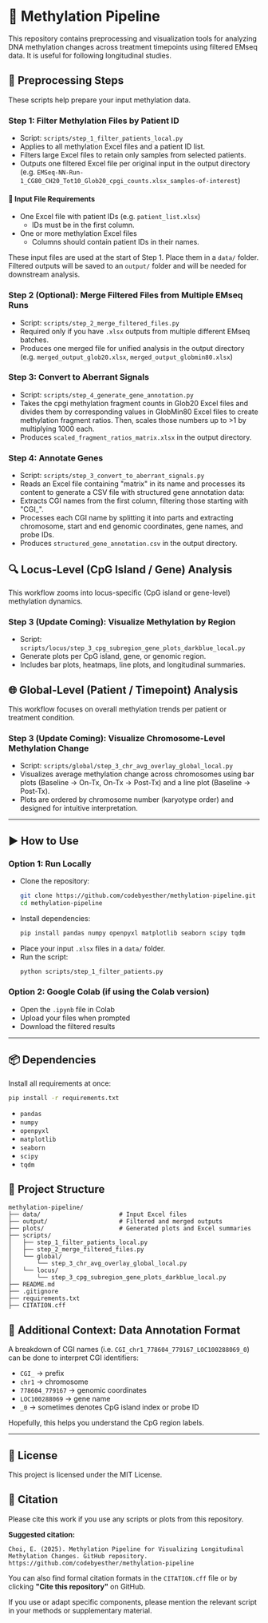 # 🧬 Methylation Pipeline

This repository contains preprocessing and visualization tools for analyzing DNA methylation changes across treatment timepoints using filtered EMseq data. It is useful for following longitudinal studies.

## 🔧 Preprocessing Steps

These scripts help prepare your input methylation data.

### Step 1: Filter Methylation Files by Patient ID
- Script: `scripts/step_1_filter_patients_local.py`
- Applies to all methylation Excel files and a patient ID list.
- Filters large Excel files to retain only samples from selected patients.
- Outputs one filtered Excel file per original input in the output directory (e.g. `EMSeq-NN-Run-1_CG80_CH20_Tot10_Glob20_cpgi_counts.xlsx_samples-of-interest`)

#### 📁 Input File Requirements
- One Excel file with patient IDs (e.g. `patient_list.xlsx`)
  - IDs must be in the first column.
- One or more methylation Excel files
  - Columns should contain patient IDs in their names.

These input files are used at the start of Step 1. Place them in a `data/` folder. Filtered outputs will be saved to an `output/` folder and will be needed for downstream analysis.

### Step 2 (Optional): Merge Filtered Files from Multiple EMseq Runs
- Script: `scripts/step_2_merge_filtered_files.py`
- Required only if you have `.xlsx` outputs from multiple different EMseq batches.
- Produces one merged file for unified analysis in the output directory (e.g. `merged_output_glob20.xlsx`, `merged_output_globmin80.xlsx`)

### Step 3: Convert to Aberrant Signals
- Script: `scripts/step_4_generate_gene_annotation.py`
- Takes the cpgi methylation fragment counts in Glob20 Excel files and divides them by corresponding values in GlobMin80 Excel files to create methylation fragment ratios. Then, scales those numbers up to >1 by multiplying 1000 each.
- Produces `scaled_fragment_ratios_matrix.xlsx` in the output directory.

### Step 4: Annotate Genes
- Script: `scripts/step_3_convert_to_aberrant_signals.py`
- Reads an Excel file containing "matrix" in its name and processes its content to generate a CSV file with structured gene annotation data:
-   Extracts CGI names from the first column, filtering those starting with "CGI_".
-   Processes each CGI name by splitting it into parts and extracting chromosome, start and end genomic coordinates, gene names, and probe IDs.
- Produces `structured_gene_annotation.csv` in the output directory.

## 🔍 Locus-Level (CpG Island / Gene) Analysis

This workflow zooms into locus-specific (CpG island or gene-level) methylation dynamics.

### Step 3 (Update Coming): Visualize Methylation by Region
- Script: `scripts/locus/step_3_cpg_subregion_gene_plots_darkblue_local.py`
- Generate plots per CpG island, gene, or genomic region.
- Includes bar plots, heatmaps, line plots, and longitudinal summaries.

## 🌐 Global-Level (Patient / Timepoint) Analysis

This workflow focuses on overall methylation trends per patient or treatment condition.

### Step 3 (Update Coming): Visualize Chromosome-Level Methylation Change
- Script: `scripts/global/step_3_chr_avg_overlay_global_local.py`
- Visualizes average methylation change across chromosomes using bar plots (Baseline → On-Tx, On-Tx → Post-Tx) and a line plot (Baseline → Post-Tx).
- Plots are ordered by chromosome number (karyotype order) and designed for intuitive interpretation.

---

## ▶️ How to Use

### Option 1: Run Locally
- Clone the repository:
  ```bash
  git clone https://github.com/codebyesther/methylation-pipeline.git
  cd methylation-pipeline
  ```
- Install dependencies:
  ```bash
  pip install pandas numpy openpyxl matplotlib seaborn scipy tqdm
  ```
- Place your input `.xlsx` files in a `data/` folder.
- Run the script:
  ```bash
  python scripts/step_1_filter_patients.py
  ```

### Option 2: Google Colab (if using the Colab version)
- Open the `.ipynb` file in Colab
- Upload your files when prompted
- Download the filtered results

---

## 📦 Dependencies

Install all requirements at once:

```bash
pip install -r requirements.txt
```

- `pandas`
- `numpy`
- `openpyxl`
- `matplotlib`
- `seaborn`
- `scipy`
- `tqdm`

## 📂 Project Structure

```
methylation-pipeline/
├── data/                      # Input Excel files
├── output/                    # Filtered and merged outputs
├── plots/                     # Generated plots and Excel summaries
├── scripts/
│   ├── step_1_filter_patients_local.py
│   ├── step_2_merge_filtered_files.py
│   └── global/
│       └── step_3_chr_avg_overlay_global_local.py
│   └── locus/
│       └── step_3_cpg_subregion_gene_plots_darkblue_local.py
├── README.md
├── .gitignore
├── requirements.txt
├── CITATION.cff
```

## 🧠 Additional Context: Data Annotation Format
A breakdown of CGI names (i.e. `CGI_chr1_778604_779167_LOC100288069_0`) can be done to interpret CGI identifiers:
- `CGI_` → prefix 
- `chr1` → chromosome
- `778604_779167` → genomic coordinates
- `LOC100288069` → gene name
- `_0` → sometimes denotes CpG island index or probe ID

Hopefully, this helps you understand the CpG region labels.

---

## 📜 License

This project is licensed under the MIT License.

## 🧾 Citation

Please cite this work if you use any scripts or plots from this repository.

**Suggested citation:**

```
Choi, E. (2025). Methylation Pipeline for Visualizing Longitudinal Methylation Changes. GitHub repository. https://github.com/codebyesther/methylation-pipeline
```
You can also find formal citation formats in the `CITATION.cff` file or by clicking **"Cite this repository"** on GitHub.

If you use or adapt specific components, please mention the relevant script in your methods or supplementary material.
